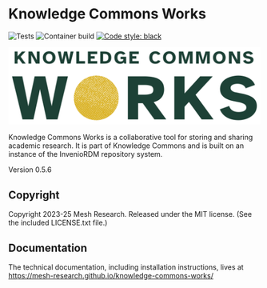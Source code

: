 # Knowledge Commons Works

![Tests](https://github.com/mesh-research/knowledge-commons-works/actions/workflows/tests.yml/badge.svg)
![Container build](https://github.com/mesh-research/knowledge-commons-works/actions/workflows/build.yml/badge.svg)
[![Code style: black](https://img.shields.io/badge/code%20style-black-000000.svg)](https://github.com/psf/black)

![KCWorks logo](static/images/kc_works_logos/SVG/kc_works_logo_wordmark.svg)

Knowledge Commons Works is a collaborative tool for storing and sharing academic research. It is part of Knowledge Commons and is built on an instance of the InvenioRDM repository system.

Version 0.5.6

## Copyright

Copyright 2023-25 Mesh Research. Released under the MIT license. (See the included LICENSE.txt file.)

## Documentation

The technical documentation, including installation instructions, lives at https://mesh-research.github.io/knowledge-commons-works/
